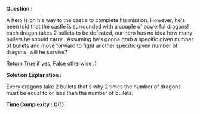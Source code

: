 **Question :**

A hero is on his way to the castle to complete his mission. However, he's been told that the castle is surrounded with a couple of powerful dragons! each dragon takes 2 bullets to be defeated, our hero has no idea how many bullets he should carry.. Assuming he's gonna grab a specific given number of bullets and move forward to fight another specific given number of dragons, will he survive?

Return True if yes, False otherwise :)


**Solution Explanation :**

Every dragons take 2 bullets that's why 2 times the number of dragons must be equal to or less than the number of bullets.


**Time Complexity : O(1)**
